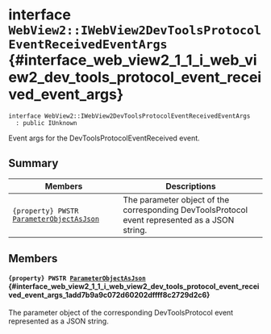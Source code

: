 # interface `WebView2::IWebView2DevToolsProtocolEventReceivedEventArgs` {#interface_web_view2_1_1_i_web_view2_dev_tools_protocol_event_received_event_args}

```
interface WebView2::IWebView2DevToolsProtocolEventReceivedEventArgs
  : public IUnknown
```  

Event args for the DevToolsProtocolEventReceived event.

## Summary

 Members                        | Descriptions                                
--------------------------------|---------------------------------------------
`{property} PWSTR `[`ParameterObjectAsJson`](#interface_web_view2_1_1_i_web_view2_dev_tools_protocol_event_received_event_args_1add7b9a9c072d60202dffff8c2729d2c6) | The parameter object of the corresponding DevToolsProtocol event represented as a JSON string.

## Members

#### `{property} PWSTR `[`ParameterObjectAsJson`](#interface_web_view2_1_1_i_web_view2_dev_tools_protocol_event_received_event_args_1add7b9a9c072d60202dffff8c2729d2c6) {#interface_web_view2_1_1_i_web_view2_dev_tools_protocol_event_received_event_args_1add7b9a9c072d60202dffff8c2729d2c6}

The parameter object of the corresponding DevToolsProtocol event represented as a JSON string.

